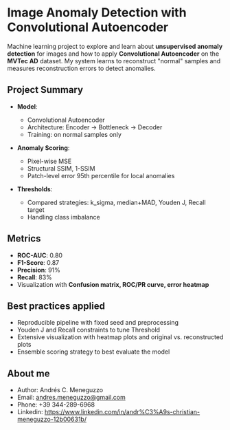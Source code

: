 # Image Anomaly Detection with Convolutional Autoencoder

Machine learning project to explore and learn about **unsupervised anomaly detection** for images and how to apply **Convolutional Autoencoder** on the **MVTec AD** dataset. My system learns to reconstruct "normal" samples and measures reconstruction errors to detect anomalies.

## Project Summary
- **Model**: 
    - Convolutional Autoencoder
    - Architecture: Encoder -> Bottleneck -> Decoder
    - Training: on normal samples only

- **Anomaly Scoring**:
    - Pixel-wise MSE
    - Structural SSIM, 1-SSIM
    - Patch-level error 95th percentile for local anomalies

- **Thresholds**:
    - Compared strategies: k_sigma, median+MAD, Youden J, Recall target
    - Handling class imbalance

## Metrics
- **ROC-AUC**: 0.80
- **F1-Score**: 0.87
- **Precision**: 91%
- **Recall**: 83%
- Visualization with **Confusion matrix, ROC/PR curve, error heatmap**

## Best practices applied
- Reproducible pipeline with fixed seed and preprocessing
- Youden J and Recall constraints to tune Threshold
- Extensive visualization with heatmap plots and original vs. reconstructed plots
- Ensemble scoring strategy to best evaluate the model

## About me
- Author: Andrés C. Meneguzzo
- Email: andres.meneguzzo@gmail.com
- Phone: +39 344-289-6968
- Linkedin: https://www.linkedin.com/in/andr%C3%A9s-christian-meneguzzo-12b00631b/